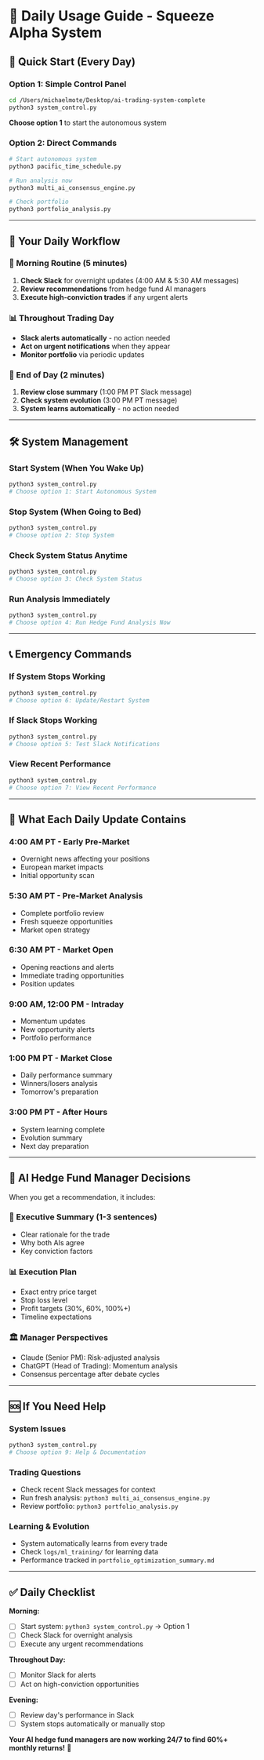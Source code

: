 # 🤖 Daily Usage Guide - Squeeze Alpha System

## 🚀 **Quick Start (Every Day)**

### **Option 1: Simple Control Panel**
```bash
cd /Users/michaelmote/Desktop/ai-trading-system-complete
python3 system_control.py
```
**Choose option 1** to start the autonomous system

### **Option 2: Direct Commands**
```bash
# Start autonomous system
python3 pacific_time_schedule.py

# Run analysis now
python3 multi_ai_consensus_engine.py

# Check portfolio
python3 portfolio_analysis.py
```

---

## 📱 **Your Daily Workflow**

### **🌅 Morning Routine (5 minutes)**
1. **Check Slack** for overnight updates (4:00 AM & 5:30 AM messages)
2. **Review recommendations** from hedge fund AI managers
3. **Execute high-conviction trades** if any urgent alerts

### **📊 Throughout Trading Day**
- **Slack alerts automatically** - no action needed
- **Act on urgent notifications** when they appear
- **Monitor portfolio** via periodic updates

### **🌆 End of Day (2 minutes)**
1. **Review close summary** (1:00 PM PT Slack message)
2. **Check system evolution** (3:00 PM PT message)
3. **System learns automatically** - no action needed

---

## 🛠️ **System Management**

### **Start System (When You Wake Up)**
```bash
python3 system_control.py
# Choose option 1: Start Autonomous System
```

### **Stop System (When Going to Bed)**
```bash
python3 system_control.py
# Choose option 2: Stop System
```

### **Check System Status Anytime**
```bash
python3 system_control.py
# Choose option 3: Check System Status
```

### **Run Analysis Immediately**
```bash
python3 system_control.py
# Choose option 4: Run Hedge Fund Analysis Now
```

---

## 📞 **Emergency Commands**

### **If System Stops Working**
```bash
python3 system_control.py
# Choose option 6: Update/Restart System
```

### **If Slack Stops Working**
```bash
python3 system_control.py
# Choose option 5: Test Slack Notifications
```

### **View Recent Performance**
```bash
python3 system_control.py
# Choose option 7: View Recent Performance
```

---

## 🎯 **What Each Daily Update Contains**

### **4:00 AM PT - Early Pre-Market**
- Overnight news affecting your positions
- European market impacts
- Initial opportunity scan

### **5:30 AM PT - Pre-Market Analysis**
- Complete portfolio review
- Fresh squeeze opportunities
- Market open strategy

### **6:30 AM PT - Market Open**
- Opening reactions and alerts
- Immediate trading opportunities
- Position updates

### **9:00 AM, 12:00 PM - Intraday**
- Momentum updates
- New opportunity alerts
- Portfolio performance

### **1:00 PM PT - Market Close**
- Daily performance summary
- Winners/losers analysis
- Tomorrow's preparation

### **3:00 PM PT - After Hours**
- System learning complete
- Evolution summary
- Next day preparation

---

## 🧠 **AI Hedge Fund Manager Decisions**

When you get a recommendation, it includes:

### **🎯 Executive Summary (1-3 sentences)**
- Clear rationale for the trade
- Why both AIs agree
- Key conviction factors

### **📊 Execution Plan**
- Exact entry price target
- Stop loss level
- Profit targets (30%, 60%, 100%+)
- Timeline expectations

### **🏛️ Manager Perspectives**
- Claude (Senior PM): Risk-adjusted analysis
- ChatGPT (Head of Trading): Momentum analysis
- Consensus percentage after debate cycles

---

## 🆘 **If You Need Help**

### **System Issues**
```bash
python3 system_control.py
# Choose option 9: Help & Documentation
```

### **Trading Questions**
- Check recent Slack messages for context
- Run fresh analysis: `python3 multi_ai_consensus_engine.py`
- Review portfolio: `python3 portfolio_analysis.py`

### **Learning & Evolution**
- System automatically learns from every trade
- Check `logs/ml_training/` for learning data
- Performance tracked in `portfolio_optimization_summary.md`

---

## ✅ **Daily Checklist**

**Morning:**
- [ ] Start system: `python3 system_control.py` → Option 1
- [ ] Check Slack for overnight analysis
- [ ] Execute any urgent recommendations

**Throughout Day:**
- [ ] Monitor Slack for alerts
- [ ] Act on high-conviction opportunities

**Evening:**
- [ ] Review day's performance in Slack
- [ ] System stops automatically or manually stop

**Your AI hedge fund managers are now working 24/7 to find 60%+ monthly returns!** 🚀